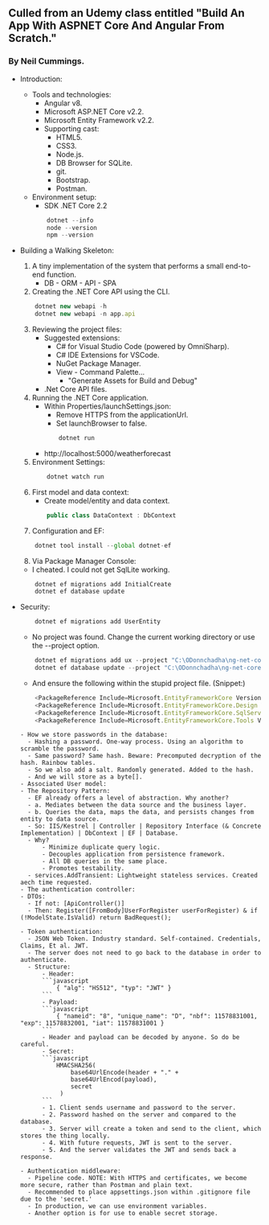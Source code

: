 ## Culled from an Udemy class entitled "Build An App With ASPNET Core And Angular From Scratch."
### By Neil Cummings.

- Introduction:
    - Tools and technologies:
        - Angular v8.
        - Microsoft ASP.NET Core v2.2.
        - Microsoft Entity Framework v2.2.
        - Supporting cast:
            - HTML5.
            - CSS3.
            - Node.js.
            - DB Browser for SQLite.
            - git.
            - Bootstrap.
            - Postman.
    - Environment setup:
        - SDK .NET Core 2.2
        ```javascript
            dotnet --info
            node --version
            npm --version
        ```
- Building a Walking Skeleton:
    1. A tiny implementation of the system that performs a small end-to-end function.
        - DB - ORM - API - SPA
    2. Creating the .NET Core API using the CLI.
    ```javascript
        dotnet new webapi -h
        dotnet new webapi -n app.api
    ```
    3. Reviewing the project files:
        - Suggested extensions:
            - C# for Visual Studio Code (powered by OmniSharp).
            - C# IDE Extensions for VSCode.
            - NuGet Package Manager.
            - View - Command Palette...
                - "Generate Assets for Build and Debug"
        - .Net Core API files.
    4. Running the .NET Core application.
        - Within Properties/launchSettings.json:
            - Remove HTTPS from the applicationUrl.
            - Set launchBrowser to false.
            ```javascript
                dotnet run
            ```
        - http://localhost:5000/weatherforecast
    5. Environment Settings:
        ```javascript
            dotnet watch run
        ```
    6. First model and data context:
        - Create model/entity and data context.
        ```csharp
            public class DataContext : DbContext
        ```
    7. Configuration and EF:
    ```javascript
        dotnet tool install --global dotnet-ef
    ```
    8. Via Package Manager Console:
    - I cheated. I could not get SqlLite working.
    ```javascript
        dotnet ef migrations add InitialCreate
        dotnet ef database update
    ```
- Security:
    ```javascript
        dotnet ef migrations add UserEntity
    ```
    - No project was found. Change the current working directory or use the --project option.
    ```javascript
        dotnet ef migrations add ux --project "C:\ODonnchadha\ng-net-core-ef-dating-app-server\app.api"
        dotnet ef database update --project "C:\ODonnchadha\ng-net-core-ef-dating-app-server\app.api"
    ```
    - And ensure the following within the stupid project file. (Snippet:)
    ```javascript
        <PackageReference Include=Microsoft.EntityFrameworkCore Version=3.1.7 />
        <PackageReference Include=Microsoft.EntityFrameworkCore.Design Version=3.1.7 />
        <PackageReference Include=Microsoft.EntityFrameworkCore.SqlServer Version=3.1.7 />
        <PackageReference Include=Microsoft.EntityFrameworkCore.Tools Version=3.1.7 />
     ```

      - How we store passwords in the database:
        - Hashing a password. One-way process. Using an algorithm to scramble the password.
        - Same password? Same hash. Beware: Precomputed decryption of the hash. Rainbow tables.
        - So we also add a salt. Randomly generated. Added to the hash.
        - And we will store as a byte[].
      - Associated User model:
      - The Repository Pattern:
        - EF already offers a level of abstraction. Why another?
        - a. Mediates between the data source and the business layer.
        - b. Queries the data, maps the data, and persists changes from entity to data source.
        - So: IIS/Kestrel | Controller | Repository Interface (& Concrete Implementation) | DbContext | EF | Database.
        - Why? 
            - Minimize duplicate query logic.
            - Decouples application from persistence framework.
            - All DB queries in the same place.
            - Promotes testability.
        - services.AddTransient: Lightweight stateless services. Created aech time requested.
      - The authentication controller:
      - DTOs:
        - If not: [ApiController()]
        - Then: Register([FromBody]UserForRegister userForRegister) & if (!ModelState.IsValid) return BadRequest();

      - Token authentication:
        - JSON Web Token. Industry standard. Self-contained. Credentials, Claims, Et al. JWT.
        - The server does not need to go back to the database in order to authenticate.
        - Structure: 
            - Header:
            ```javascript
                { "alg": "HS512", "typ": "JWT" }
            ```
            - Payload:
            ```javascript
                { "nameid": "8", "unique_name": "D", "nbf": 11578831001, "exp": 11578832001, "iat": 11578831001 }
            ```
            - Header and payload can be decoded by anyone. So do be careful.
            - Secret:
            ```javascript
                HMACSHA256(
                    base64UrlEncode(header + "." +
                    base64UrlEncod(payload),
                    secret
                 )
            ```
            - 1. Client sends username and password to the server.
            - 2. Password hashed on the server and compared to the database. 
            - 3. Server will create a token and send to the client, which stores the thing locally.
            - 4. With future requests, JWT is sent to the server.
            - 5. And the server validates the JWT and sends back a response.

      - Authentication middleware:
        - Pipeline code. NOTE: With HTTPS and certificates, we become more secure, rather than Postman and plain text.
        - Recommended to place appsettings.json within .gitignore file due to the 'secret.'
        - In production, we can use environment variables.
        - Another option is for use to enable secret storage.